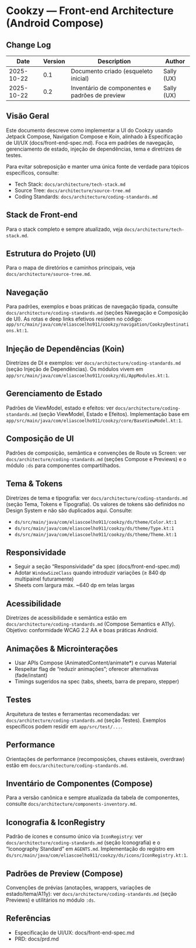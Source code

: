 # Cookzy — Front-end Architecture (Android Compose)

## Change Log

| Date       | Version | Description                                | Author     |
|------------|---------|--------------------------------------------|------------|
| 2025-10-22 | 0.1     | Documento criado (esqueleto inicial)       | Sally (UX) |
| 2025-10-22 | 0.2     | Inventário de componentes e padrões de preview | Sally (UX) |

## Visão Geral

Este documento descreve como implementar a UI do Cookzy usando Jetpack Compose, Navigation Compose e Koin, alinhado à Especificação de UI/UX (docs/front-end-spec.md). Foca em padrões de navegação, gerenciamento de estado, injeção de dependências, tema e diretrizes de testes.

Para evitar sobreposição e manter uma única fonte de verdade para tópicos específicos, consulte:
- Tech Stack: `docs/architecture/tech-stack.md`
- Source Tree: `docs/architecture/source-tree.md`
- Coding Standards: `docs/architecture/coding-standards.md`

## Stack de Front-end

Para o stack completo e sempre atualizado, veja `docs/architecture/tech-stack.md`.

## Estrutura do Projeto (UI)

Para o mapa de diretórios e caminhos principais, veja `docs/architecture/source-tree.md`.

## Navegação

Para padrões, exemplos e boas práticas de navegação tipada, consulte `docs/architecture/coding-standards.md` (seções Navegação e Composição de UI). As rotas e deep links efetivos residem no código: `app/src/main/java/com/eliascoelho911/cookzy/navigation/CookzyDestinations.kt:1`.

## Injeção de Dependências (Koin)

Diretrizes de DI e exemplos: ver `docs/architecture/coding-standards.md` (seção Injeção de Dependências). Os módulos vivem em `app/src/main/java/com/eliascoelho911/cookzy/di/AppModules.kt:1`.

## Gerenciamento de Estado

Padrões de ViewModel, estado e efeitos: ver `docs/architecture/coding-standards.md` (seção ViewModel, Estado e Efeitos). Implementação base em `app/src/main/java/com/eliascoelho911/cookzy/core/BaseViewModel.kt:1`.

## Composição de UI

Padrões de composição, semântica e convenções de Route vs Screen: ver `docs/architecture/coding-standards.md` (seções Compose e Previews) e o módulo `:ds` para componentes compartilhados.

## Tema & Tokens

Diretrizes de tema e tipografia: ver `docs/architecture/coding-standards.md` (seção Tema, Tokens e Tipografia).
Os valores de tokens são definidos no Design System e não são duplicados aqui. Consulte:
- `ds/src/main/java/com/eliascoelho911/cookzy/ds/theme/Color.kt:1`
- `ds/src/main/java/com/eliascoelho911/cookzy/ds/theme/Type.kt:1`
- `ds/src/main/java/com/eliascoelho911/cookzy/ds/theme/Theme.kt:1`

## Responsividade

- Seguir a seção “Responsividade” da spec (docs/front-end-spec.md)
- Adotar `WindowSizeClass` quando introduzir variações (≥ 840 dp multipainel futuramente)
- Sheets com largura máx. ~640 dp em telas largas

## Acessibilidade

Diretrizes de acessibilidade e semântica estão em `docs/architecture/coding-standards.md` (Compose Semantics e A11y). Objetivo: conformidade WCAG 2.2 AA e boas práticas Android.

## Animações & Microinterações

- Usar APIs Compose (AnimatedContent/animate*) e curvas Material
- Respeitar flag de “reduzir animações”; oferecer alternativas (fade/instant)
- Timings sugeridos na spec (tabs, sheets, barra de preparo, stepper)

## Testes

Arquitetura de testes e ferramentas recomendadas: ver `docs/architecture/coding-standards.md` (seção Testes). Exemplos específicos podem residir em `app/src/test/...`.

## Performance

Orientações de performance (recomposições, chaves estáveis, overdraw) estão em `docs/architecture/coding-standards.md`.

## Inventário de Componentes (Compose)

Para a versão canônica e sempre atualizada da tabela de componentes, consulte `docs/architecture/components-inventory.md`.

## Iconografia & IconRegistry

Padrão de ícones e consumo único via `IconRegistry`: ver `docs/architecture/coding-standards.md` (seção Iconografia) e o “Iconography Standard” em `AGENTS.md`. Implementação do registro em `ds/src/main/java/com/eliascoelho911/cookzy/ds/icons/IconRegistry.kt:1`.

## Padrões de Preview (Compose)

Convenções de prévias (anotações, wrappers, variações de estado/tema/A11y): ver `docs/architecture/coding-standards.md` (seção Previews) e utilitários no módulo `:ds`.

## Referências

- Especificação de UI/UX: docs/front-end-spec.md
- PRD: docs/prd.md
